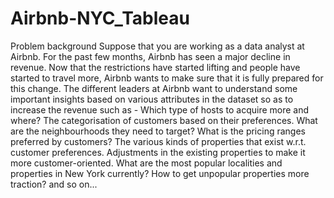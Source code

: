 # Airbnb-NYC_Tableau
Problem background Suppose that you are working as a data analyst at Airbnb. For the past few months, Airbnb has seen a major decline in revenue. Now that the restrictions have started lifting and people have started to travel more, Airbnb wants to make sure that it is fully prepared for this change.     The different leaders at Airbnb want to understand some important insights based on various attributes in the dataset so as to increase the revenue such as -  Which type of hosts to acquire more and where? The categorisation of customers based on their preferences. What are the neighbourhoods they need to target? What is the pricing ranges preferred by customers? The various kinds of properties that exist w.r.t. customer preferences. Adjustments in the existing properties to make it more customer-oriented. What are the most popular localities and properties in New York currently? How to get unpopular properties more traction? and so on...
